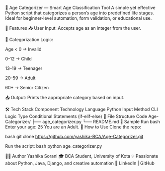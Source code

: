 🧒 Age Categorizer — Smart Age Classification Tool
A simple yet effective Python script that categorizes a person’s age into predefined life stages. Ideal for beginner-level automation, form validation, or educational use.

🚀 Features
📥 User Input: Accepts age as an integer from the user.

🧠 Categorization Logic:

Age < 0 → Invalid

0–12 → Child

13–19 → Teenager

20–59 → Adult

60+ → Senior Citizen

📤 Output: Prints the appropriate category based on input.

🛠️ Tech Stack
Component	Technology
Language	Python
Input Method	CLI
Logic Type	Conditional Statements (if-elif-else)
📂 File Structure
Code
Age-Categorizer/
├── age_categorizer.py
└── README.md
🧪 Sample Run
bash
Enter your age: 25
You are an Adult.
📌 How to Use
Clone the repo:

bash
git clone https://github.com/yashika-BCA/Age-Categorizer.git

Run the script:
bash
python age_categorizer.py


🙋‍♀️ Author
Yashika Sorani 
🎓 BCA Student, University of Kota 
💡 Passionate about Python, Java, Django, and creative automation 
🔗 LinkedIn | GitHub
